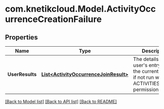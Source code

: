 # com.knetikcloud.Model.ActivityOccurrenceCreationFailure
## Properties

Name | Type | Description | Notes
------------ | ------------- | ------------- | -------------
**UserResults** | [**List&lt;ActivityOccurrenceJoinResult&gt;**](ActivityOccurrenceJoinResult.md) | The details of each user&#39;s entry, or just the current user&#39;s if not run with ACTIVITIES_ADMIN permission | [optional] [default to null]

[[Back to Model list]](../README.md#documentation-for-models) [[Back to API list]](../README.md#documentation-for-api-endpoints) [[Back to README]](../README.md)

